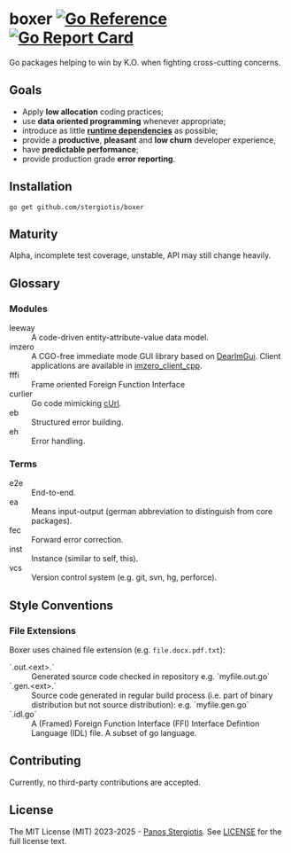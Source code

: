 # boxer [![Go Reference](https://pkg.go.dev/badge/github.com/stergiotis/boxer.svg)](https://pkg.go.dev/github.com/stergiotis/boxer) [![Go Report Card](https://goreportcard.com/badge/github.com/stergiotis/boxer)](https://goreportcard.com/report/github.com/stergiotis/boxer)
Go packages helping to win by K.O. when fighting cross-cutting concerns.

## Goals
* Apply **low allocation** coding practices;
* use **data oriented programming** whenever appropriate;
* introduce as little [**runtime dependencies**](https://deps.dev/go/github.com%252Fstergiotis%252Fboxer) as possible;
* provide a **productive**, **pleasant** and **low churn** developer experience,
* have **predictable performance**;
* provide production grade **error reporting**.

## Installation
``
go get github.com/stergiotis/boxer
``

## Maturity
Alpha, incomplete test coverage, unstable, API may still change heavily.


## Glossary
### Modules
<dl>
<dt>leeway</dt><dd>A code-driven entity-attribute-value data model.</dd>
<dt>imzero</dt><dd>A CGO-free immediate mode GUI library based on <a href="https://github.com/ocornut/imgui">DearImGui</a>. Client applications are available in <a href="https://github.com/stergiotis/imzero_client_cpp">imzero_client_cpp</a>.</dd>
<dt>fffi</dt><dd>Frame oriented Foreign Function Interface</dd>
<dt>curlier</dt><dd>Go code mimicking <a href="https://curl.se/">cUrl</a>.</dd>
<dt>eb</dt><dd>Structured error building.</dd>
<dt>eh</dt><dd>Error handling.</dd>
</dl>

### Terms
<dl>
<dt>e2e</dt><dd>End-to-end.</dd>
<dt>ea</dt><dd>Means input-output (german abbreviation to distinguish from core packages).</dd>
<dt>fec</dt><dd>Forward error correction.</dd>
<dt>inst</dt><dd>Instance (similar to self, this).</dd>
<dt>vcs</dt><dd>Version control system (e.g. git, svn, hg, perforce).</dd>
</dl>

## Style Conventions
### File Extensions
Boxer uses chained file extension (e.g. `file.docx.pdf.txt`):
<dl>
<dt>`.out.&lt;ext&gt;.`</dt>
<dd>Generated source code checked in repository e.g. `myfile.out.go`</dd>
<dt>`.gen.&lt;ext&gt;.`</dt>
<dd>Source code generated in regular build process (i.e. part of binary distribution but not source distribution): e.g. `myfile.gen.go`</dd>
<dt>`.idl.go`</dt>
<dd>A (Framed) Foreign Function Interface (FFI) Interface Defintion Language (IDL) file. A subset of go language.
</dl>

## Contributing
Currently, no third-party contributions are accepted.

## License
The MIT License (MIT) 2023-2025 - [Panos Stergiotis](https://github.com/stergiotis/). See [LICENSE](LICENSE) for the full license text.
